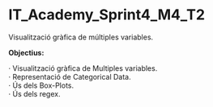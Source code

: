 # IT_Academy_Sprint4_M4_T2
Visualització gràfica de múltiples variables.

**Objectius:**  

· Visualització gràfica de Multiples variables.  
· Representació de Categorical Data.  
· Ús dels Box-Plots.  
· Ús dels regex.
